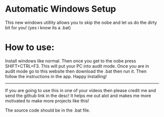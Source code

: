 # Automatic Windows Setup

This new windows utillity allows you to skip the oobe and let us do the dirty bit for you!
(yes i know its a .bat)

 # How to use:
Install windows like normal. Then once you get to the oobe press SHIFT+CTRL+F3. This will put your PC into audit mode. Once you are in audit mode go to this website then download the .bat then run it. Then follow the instructions in the app. Happy Installing!

-------------------------------------------------------------------------------------------------------------------

If you are going to use this in one of your videos then please credit me and send the github link in the desc! It helps me out alot and makes me more motivated to make more projects like this!

The source code should be in the .bat file.

